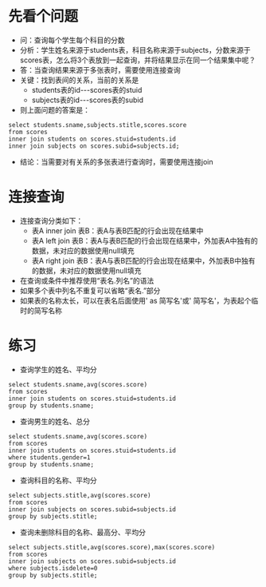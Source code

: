 # 先看个问题

- 问：查询每个学生每个科目的分数
- 分析：学生姓名来源于students表，科目名称来源于subjects，分数来源于scores表，怎么将3个表放到一起查询，并将结果显示在同一个结果集中呢？
- 答：当查询结果来源于多张表时，需要使用连接查询
- 关键：找到表间的关系，当前的关系是
  - students表的id---scores表的stuid
  - subjects表的id---scores表的subid
- 则上面问题的答案是：

```
select students.sname,subjects.stitle,scores.score
from scores
inner join students on scores.stuid=students.id
inner join subjects on scores.subid=subjects.id;
```

- 结论：当需要对有关系的多张表进行查询时，需要使用连接join

# 连接查询

- 连接查询分类如下：
  - 表A inner join 表B：表A与表B匹配的行会出现在结果中
  - 表A left join 表B：表A与表B匹配的行会出现在结果中，外加表A中独有的数据，未对应的数据使用null填充
  - 表A right join 表B：表A与表B匹配的行会出现在结果中，外加表B中独有的数据，未对应的数据使用null填充
- 在查询或条件中推荐使用“表名.列名”的语法
- 如果多个表中列名不重复可以省略“表名.”部分
- 如果表的名称太长，可以在表名后面使用' as 简写名'或' 简写名'，为表起个临时的简写名称

# 练习

- 查询学生的姓名、平均分

```
select students.sname,avg(scores.score)
from scores
inner join students on scores.stuid=students.id
group by students.sname;
```

- 查询男生的姓名、总分

```
select students.sname,avg(scores.score)
from scores
inner join students on scores.stuid=students.id
where students.gender=1
group by students.sname;
```

- 查询科目的名称、平均分

```
select subjects.stitle,avg(scores.score)
from scores
inner join subjects on scores.subid=subjects.id
group by subjects.stitle;
```

- 查询未删除科目的名称、最高分、平均分

```
select subjects.stitle,avg(scores.score),max(scores.score)
from scores
inner join subjects on scores.subid=subjects.id
where subjects.isdelete=0
group by subjects.stitle;
```